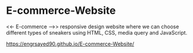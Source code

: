 # E-commerce-Website
<<- E-commerce -->> responsive design website where we can choose different types of sneakers using HTML, CSS, media query and JavaScript.

https://engrsayed90.github.io/E-commerce-Website/
